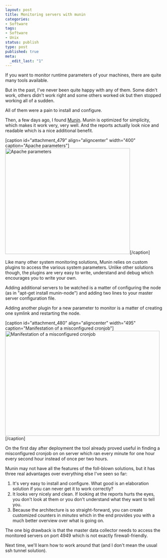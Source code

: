 ```yaml
---
layout: post
title: Monitoring servers with munin
categories:
- Software
tags:
- Software
- Unix
status: publish
type: post
published: true
meta:
  _edit_last: "1"
---
```

If you want to monitor runtime parameters of your machines, there are quite many tools available.

But in the past, I've never been quite happy with any of them. Some didn't work, others didn't work right and some others worked ok but then stopped working all of a sudden.

All of them were a pain to install and configure.

Then, a few days ago, I found <a href="munin.projects.linpro.no">Munin</a>. Munin is optimized for simplicity, which makes it work very, very well. And the reports actually look nice and readable which is a nice additional benefit.

[caption id="attachment_479" align="aligncenter" width="400" caption="Apache parameters"]<img class="size-full wp-image-479" title="Screenshot of some Apache parameters" src="http://www.gnegg.ch/wp-content/uploads/2009/01/munin-overview.png" alt="Apache parameters" width="400" height="339" />[/caption]

Like many other system monitoring solutions, Munin relies on custom plugins to access the various system parameters. Unlike other solutions though, the plugins are very easy to write, understand and debug which encourages you to write your own.

Adding additional servers to be watched is a matter of configuring the node (as in "apt-get install munin-node") and adding two lines to your master server configuration file.

Adding another plugin for a new parameter to monitor is a matter of creating one symlink and restarting the node.

[caption id="attachment_480" align="aligncenter" width="495" caption="Manifestation of a misconfigured cronjob"]<img class="size-full wp-image-480" title="Manifestation of a misconfigured cronjob" src="http://www.gnegg.ch/wp-content/uploads/2009/01/cpu-week.png" alt="Manifestation of a misconfigured cronjob" width="495" height="336" />[/caption]

On the first day after deployment the tool already proved useful in finding a misconfigured cronjob on on server which ran every minute for one hour every second hour instead of once per two hours.

Munin may not have all the features of the foll-blown solutions, but it has three real advantages over everything else I've seen so far:
<ol>
	<li>It's very easy to install and configure. What good is an elaboration solution if you can never get it to work correctly?</li>
	<li>It looks very nicely and clean. If looking at the reports hurts the eyes, you don't look at them or you don't understand what they want to tell you.</li>
	<li>Because the architecture is so straight-forward, you can create customized counters in <em>minutes</em> which in the end provides you with a much better overview over what is going on.</li>
</ol>
The one big drawback is that the master data collector needs to access the monitored servers on port 4949 which is not exactly firewall-friendly.

Next time, we'll learn how to work around that (and I don't mean the usual ssh tunnel solution).
